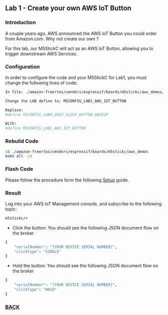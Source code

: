 ## Lab 1 - Create your own AWS IoT Button

### Introduction
A couple years ago, AWS announced the AWS IoT Button you could order from Amazon.com. Why not create our own ?

For this lab, our M5StickC will act as an AWS IoT Button, allowing you to trigger downstream AWS Services.

### Configuration
In order to configure the code and your M5StickC for Lab1, you must change the following lines of code:

```bash
In file: ./amazon-freertos/vendors/espressif/boards/m5stickc/aws_demos/application_code/m5stickc_lab_config.h

Change the LAB define to: M5CONFIG_LAB1_AWS_IOT_BUTTON

Replace:
#define M5CONFIG_LAB0_DEEP_SLEEP_BUTTON_WAKEUP

With:
#define M5CONFIG_LAB1_AWS_IOT_BUTTON
```

### Rebuild Code
```bash
cd ./amazon-freertos/vendors/espressif/boards/m5stickc/aws_demos
make all -j4
```

### Flash Code
Please follow the procedure form the following [Setup](./docs/flashing.md) guide.

### Result
Log into your AWS IoT Management console, and subscribe to the following topic:

```bash
m5stickc/+
```

* Click the button: You should see the following JSON document flow on the broker

```bash
{
	"serialNumber": "[YOUR DEVICE SERIAL NUMBER]",
	"clickType": "SINGLE"
}
```

* Hold the button: You should see the following JSON document flow on the broker

```bash
{
	"serialNumber": "[YOUR DEVICE SERIAL NUMBER]",
	"clickType": "HOLD"
}
```

### [BACK](./../../README.md)